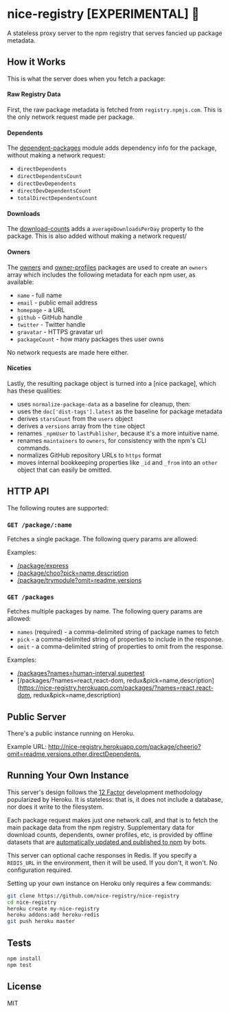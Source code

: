 # nice-registry [EXPERIMENTAL] 🔬

A stateless proxy server to the npm registry that serves fancied up package metadata.

## How it Works

This is what the server does when you fetch a package:

#### Raw Registry Data

First, the raw package metadata is fetched from `registry.npmjs.com`. This is
the only network request made per package.

#### Dependents

The [dependent-packages] module adds dependency info for the package, without
making a network request:

- `directDependents`
- `directDependentsCount`
- `directDevDependents`
- `directDevDependentsCount`
- `totalDirectDependentsCount`

#### Downloads

The [download-counts] adds a `averageDownloadsPerDay` property to the package.
This is also added without making a network request/

#### Owners

The [owners] and [owner-profiles] packages are used to create an `owners` array
which includes the following metadata for each npm user, as available:

- `name` - full name
- `email` - public email address
- `homepage` - a URL
- `github` - GitHub handle
- `twitter` - Twitter handle
- `gravatar` - HTTPS gravatar url
- `packageCount` - how many packages thes user owns

No network requests are made here either.

#### Niceties

Lastly, the resulting package object is turned into a [nice package], which has
these qualities:

- uses `normalize-package-data` as a baseline for cleanup, then:
- uses the `doc['dist-tags'].latest` as the baseline for package metadata
- derives `starsCount` from the `users` object
- derives a `versions` array from the `time` object
- renames `_npmUser` to `lastPublisher`, because it's a more intuitive name.
- renames `maintainers` to `owners`, for consistency with the npm's CLI commands.
- normalizes GitHub repository URLs to `https` format
- moves internal bookkeeping properties like `_id` and `_from` into an
  `other` object that can easily be omitted.

## HTTP API

The following routes are supported:

### `GET /package/:name`

Fetches a single package. The following query params are allowed:


Examples:

- [/package/express](https://nice-registry.herokuapp.com/package/express)
- [/package/choo?pick=name,description](https://nice-registry.herokuapp.com/package/express?pick=name,description)
- [/package/trymodule?omit=readme,versions](https://nice-registry.herokuapp.com/package/trymodule?omit=readme,versions
  )


### `GET /packages`

Fetches multiple packages by name. The following query params are allowed:

- `names` (required) - a comma-delimited string of package names to fetch
- `pick` - a comma-delimited string of properties to include in the response.
- `omit` - a comma-delimited string of properties to omit from the response.

Examples:

- [/packages?names=human-interval,supertest](https://nice-registry.herokuapp.com/packages?names=human-interval,supertest)
- [/packages/?names=react,react-dom, redux&pick=name,description](https://nice-registry.herokuapp.com/packages/?names=react,react-dom, redux&pick=name,description)

## Public Server

There's a public instance running on Heroku.

Example URL: http://nice-registry.herokuapp.com/package/cheerio?omit=readme,versions,other,directDependents,

## Running Your Own Instance

This server's design follows the [12 Factor](https://12factor.net/) development
methodology popularized by Heroku. It is stateless: that is, it does not
include a database, nor does it write to the filesystem.

Each package request makes just one network call, and that is to fetch
the main package data from the npm registry. Supplementary data for
download counts, dependents, owner profiles, etc, is provided by offline
datasets that are [automatically updated and published to npm] by bots.

This server can optional cache responses in Redis. If you specify a `REDIS_URL`
in the environment, then it will be used. If you don't, it won't. No
configuration required.

Setting up your own instance on Heroku only requires a few commands:

```sh
git clone https://github.com/nice-registry/nice-registry
cd nice-registry
heroku create my-nice-registry
heroku addons:add heroku-redis
git push heroku master
```

## Tests

```sh
npm install
npm test
```

## License

MIT

[dependent-packages]: https://github.com/nice-registry/dependent-packages
[download-counts]: https://github.com/nice-registry/download-counts
[owners]: https://github.com/nice-registry/owners
[owner-profiles]: https://github.com/nice-registry/owner-profiles
[nice-package]: https://github.com/nice-registry/nice-package
[automatically updated and published to npm]: http://zeke.sikelianos.com/npm-and-github-automation-with-heroku/
